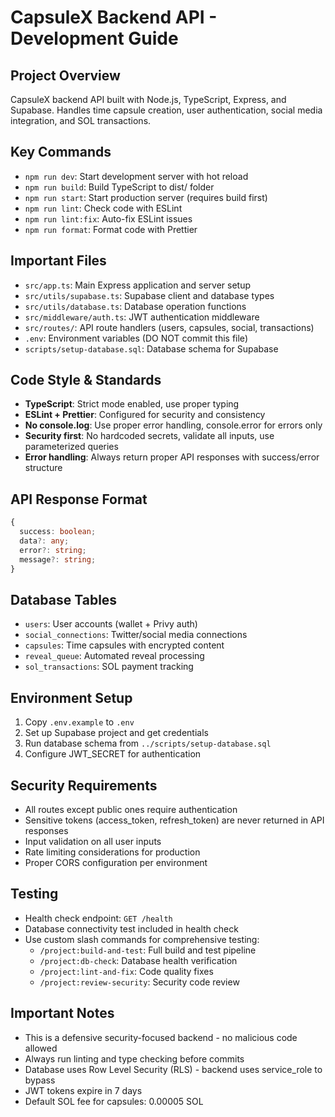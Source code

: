 # CapsuleX Backend API - Development Guide

## Project Overview
CapsuleX backend API built with Node.js, TypeScript, Express, and Supabase. Handles time capsule creation, user authentication, social media integration, and SOL transactions.

## Key Commands
- `npm run dev`: Start development server with hot reload
- `npm run build`: Build TypeScript to dist/ folder  
- `npm run start`: Start production server (requires build first)
- `npm run lint`: Check code with ESLint
- `npm run lint:fix`: Auto-fix ESLint issues
- `npm run format`: Format code with Prettier

## Important Files
- `src/app.ts`: Main Express application and server setup
- `src/utils/supabase.ts`: Supabase client and database types
- `src/utils/database.ts`: Database operation functions
- `src/middleware/auth.ts`: JWT authentication middleware
- `src/routes/`: API route handlers (users, capsules, social, transactions)
- `.env`: Environment variables (DO NOT commit this file)
- `scripts/setup-database.sql`: Database schema for Supabase

## Code Style & Standards
- **TypeScript**: Strict mode enabled, use proper typing
- **ESLint + Prettier**: Configured for security and consistency
- **No console.log**: Use proper error handling, console.error for errors only
- **Security first**: No hardcoded secrets, validate all inputs, use parameterized queries
- **Error handling**: Always return proper API responses with success/error structure

## API Response Format
```typescript
{
  success: boolean;
  data?: any;
  error?: string;
  message?: string;
}
```

## Database Tables
- `users`: User accounts (wallet + Privy auth)
- `social_connections`: Twitter/social media connections
- `capsules`: Time capsules with encrypted content
- `reveal_queue`: Automated reveal processing
- `sol_transactions`: SOL payment tracking

## Environment Setup
1. Copy `.env.example` to `.env`
2. Set up Supabase project and get credentials
3. Run database schema from `../scripts/setup-database.sql`
4. Configure JWT_SECRET for authentication

## Security Requirements
- All routes except public ones require authentication
- Sensitive tokens (access_token, refresh_token) are never returned in API responses
- Input validation on all user inputs
- Rate limiting considerations for production
- Proper CORS configuration per environment

## Testing
- Health check endpoint: `GET /health`
- Database connectivity test included in health check
- Use custom slash commands for comprehensive testing:
  - `/project:build-and-test`: Full build and test pipeline
  - `/project:db-check`: Database health verification
  - `/project:lint-and-fix`: Code quality fixes
  - `/project:review-security`: Security code review

## Important Notes
- This is a defensive security-focused backend - no malicious code allowed
- Always run linting and type checking before commits
- Database uses Row Level Security (RLS) - backend uses service_role to bypass
- JWT tokens expire in 7 days
- Default SOL fee for capsules: 0.00005 SOL